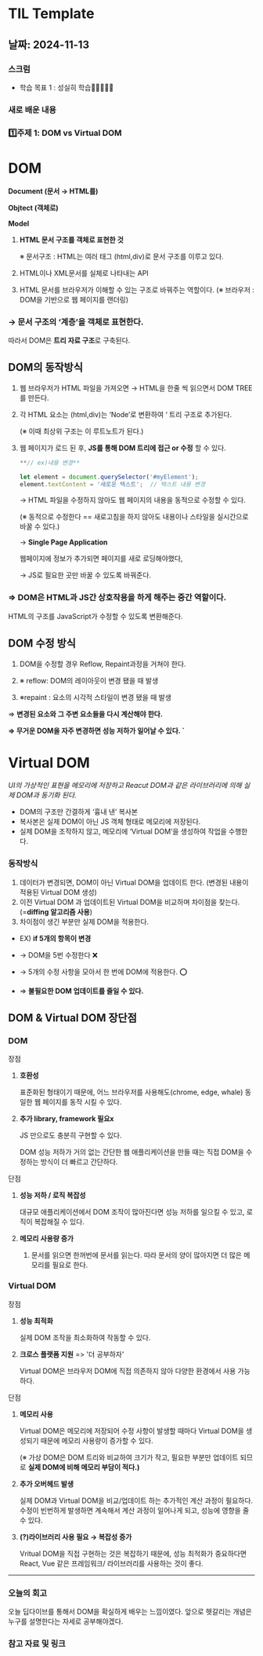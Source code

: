 # TIL Template

## 날짜: 2024-11-13

### 스크럼

- 학습 목표 1 : 성실히 학습🏃‍♀️🏃‍♂️🏃

### 새로 배운 내용

### 1️⃣주제 1: DOM vs Virtual DOM

# DOM

**Document  (문서 → HTML를)**

**Objtect  (객체로)**

**Model**

1. **HTML 문서 구조를 객체로 표현한 것**
    
    ※ 문서구조 : HTML는 여러 태그 (html,div)로 문서 구조를 이루고 있다.
    
2. HTML이나 XML문서를 실체로 나타내는 API
3. HTML 문서를 브라우저가 이해할 수 있는 구조로 바꿔주는 역할이다. 
(※ 브라우저 : DOM을 기반으로 웹 페이지를 랜더링)

### → 문서 구조의 ‘**계층**’을 객체로 표현한다.

  따라서 DOM은 **트리 자료 구조**로 구축된다.

## DOM의 동작방식

1. 웹 브라우저가 HTML 파일을 가져오면 → HTML을 한줄 씩 읽으면서 DOM TREE를 만든다.
2. 각 HTML 요소는 (html,div)는 ‘Node’로 변환하여 ‘ 트리 구조로 추가된다.
    
    (※ 이때 최상위 구조는 <html>이 루트노트가 된다.)
    
3. 웹 페이지가 로드 된 후, **JS를 통해 DOM 트리에 접근 or 수정** 할 수 있다. 
    
    ```jsx
    **// ex)내용 변경**
    
    let element = document.querySelector('#myElement');
    element.textContent = '새로운 텍스트';  // 텍스트 내용 변경
    ```
    
    → HTML 파일을 수정하지 않아도 웹 페이지의 내용을 동적으로 수정할 수 있다. 
    
    (※ 동적으로 수정한다 == 새로고침을 하지 않아도 내용이나 스타일을 실시간으로 바꿀 수 있다.)
    
    → **Single Page Application**
    
    웹페이지에 정보가 추가되면 페이지를 새로 로딩해야했다,
    
    → JS로 필요한 곳만 바꿀 수 있도록 바꿔준다.

### ⇒ **DOM은 HTML과 JS간 상호작용을 하게 해주는 중간 역할이다.**

HTML의 구조를 JavaScript가 수정할 수 있도록 변환해준다.

## DOM 수정 방식

1. DOM을 수정할 경우  Reflow, Repaint과정을 거쳐야 한다.

2. ※ reflow: DOM의 레이아웃이 변경 됐을 때 발생

3. ※repaint : 요소의 시각적 스타일이 변경 됐을 때 발생

⇒ **변경된 요소와 그 주변 요소들을 다시 계산해야 한다.**

**⇒ 무거운 DOM을 자주 변경하면  성능 저하가 일어날 수 있다. `**

# Virtual DOM

*UI의 가상적인 표현을 메모리에 저장하고 Reacut DOM과 같은 라이브러리에 의해 실제 DOM과 동기화 된다.*

- DOM의 구조만 간결하게 ‘흉내 낸’ 복사본
- 복사본은 실제 DOM이 아닌 JS 객체 형태로 메모리에 저장된다.
- 실제 DOM을 조작하지 않고, 메모리에 ‘Virtual DOM’을 생성하여 작업을 수행한다.

### 동작방식
1. 데이터가 변경되면, DOM이 아닌 Virtual DOM을 업데이트 한다.  (변경된 내용이 적용된 Virtual DOM 생성)
2. 이전 Virtual DOM 과 업데이트된 Virtual DOM을 비교하며 차이점을 찾는다. (=**diffing 알고리즘 사용**)
3. 차이점이 생긴 부분만 실제 DOM을 적용한다.


- EX) **if 5개의 항목이 변경**

- → DOM을 5번 수정한다 ❌
- → 5개의 수정 사항을 모아서 한 번에 DOM에 적용한다. ⭕

- ⇒ **불필요한 DOM 업데이트를 줄일 수 있다.**

## DOM & Virtual DOM 장단점

### DOM

장점

1. **호환성**
    
    표준화된 형태이기 때문에, 어느 브라우저를 사용해도(chrome, edge, whale) 동일한 웹 페이지를 동작 시킬 수 있다.
    
2. **추가 library, framework 필요x**
    
    JS 만으로도 충분히 구현할 수 있다. 
    
    DOM 성능 저하가 거의 없는 간단한 웹 애플리케이션을 만들 때는 직접 DOM을 수정하는 방식이 더 빠르고 간단하다.
    

단점

1. **성능 저하 / 로직 복잡성**
    
    대규모 애플리케이션에서 DOM 조작이 많아진다면 성능 저하를 일으킬 수 있고, 로직이 복잡해질 수 있다.
    
2. **메모리 사용량 증가**
    1. 문서를 읽으면 한꺼번에 문서를 읽는다. 따라 문서의 양이 많아지면 더 많은 메모리를 필요로 한다.

### Virtual DOM

장점

1. **성능 최적화**
    
    실제 DOM 조작을 최소화하여 작동할 수 있다.
    
2. **크로스 플랫폼 지원** => '더 공부하자'
    
    Virtual DOM은 브라우저 DOM에 직접 의존하지 않아 다양한 환경에서 사용 가능하다.
    

단점

1. **메모리 사용**
    
    Virtual DOM은 메모리에 저장되어 수정 사항이 발생할 때마다 Virtual DOM을 생성되기 때문에 메모리 사용량이 증가할 수 있다.
    
    (※ 가상 DOM은 DOM 트리와 비교하여 크기가 작고, 필요한 부분만 업데이트 되므로 **실제 DOM에 비해 메모리 부담이 적다.)**
    
2. **추가 오버헤드 발생**
    
    실제 DOM과 Virtual DOM을 비교/업데이트 하는 추가적인 계산 과정이 필요하다. 수정이 빈번하게 발생하면 계속해서 계산 과정이 일어나게 되고, 성능에 영향을 줄 수 있다.
    
3. **(?)라이브러리 사용 필요 → 복잡성 증가**
    
    Vritual DOM을 직접 구현하는 것은 복잡하기 때문에, 성능 최적화가 중요하다면 React, Vue 같은 프레임워크/ 라이브러리를 사용하는 것이 좋다.



---

### 오늘의 회고
오늘 딥다이브를 통해서 DOM을 확실하게 배우는 느낌이였다. 앞으로 헷갈리는 개념은 누구를 설명한다는 자세로 공부해야겠다.

### 참고 자료 및 링크

